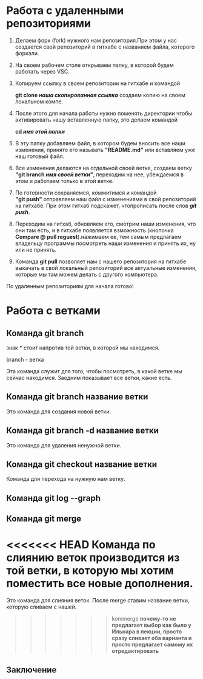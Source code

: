 # Работа с удаленными репозиториями

1. Делаем форк (fork) нужного нам репозитория.При этом у нас создается свой репозиторий в гитхабе с названием файла, которого форкали.
2. На своем рабочем столе открываем папку, в которой будем работать через VSC.
3. Копируем ссылку в своем репозитории на гитхабе и командой 

    **git clone   _наша скопированная ссылка_**
создаем копию на своем локальном компе.
4. После этого для начала работы нужно поменять директории чтобы активировать нашу вставленную папку, это делаем командой 

    **cd  _имя этой папки_** 
5. В эту папку добавляем файл, в котором будем вносить все наши изменения, принято его называть **"README.md"** или вставляем уже наш готовый файл.
6. Все изменения делаются на отдельной своей ветке, создаем ветку **"git branch _имя своей ветки_"**, переходим на нее, убеждаемся в этом и работаем только в этой ветке.
7. По готовности сохраняемся, коммитимся и командой     
**"git push"** отправляем наш файл с изменениями в свой репозиторий на гитхабе. При этом гитхаб подскажет, чтопрописать после слов **_git push_**.
8. Переходим на гитхаб, обновляем его, смотрим наши изменения, что они там есть, и в гитхабе появляется взможность (кнопочка **Compare @ pull reguest**).нажимаем ее, тем самым предлагаем владельцу программы посмотреть наши изменения и принять их, ну или не принять.
9. Команда **git pull** позволяет нам с нашего репозитория на гитхабе выкачать в свой локальный репозиторий все актуальные изменения, которые мы там можем делать с другого компьютера.

По удаленным репозиториям для начала готово!



# Работа с ветками

## Команда **git branch**

знак * стоит напротив той ветки, в которой мы находимся.

branch - ветка

Эта команда служит для того, чтобы посмотреть, в какой ветке мы сейчас находимся. Заодним показывает все ветки, какие есть.

## Команда **git branch название ветки**

Это команда для создания новой ветки. 

## Команда **git branch -d название ветки**

Это команда для удаления ненужной ветки.

## Команда **git checkout название ветки**

Команда для перехода на нужную нам ветку.

## Команда **git log --graph**

## Команда **git merge**

<<<<<<< HEAD
Команда по слиянию веток производится из той ветки, в которую мы хотим поместить все новые дополнения.
=======
Это команда для слияния веток. После merge ставим название ветки, которую сливаем с нашей. 
>>>>>>> kommerge
**почему-то не предлагает выбор как было у Ильнара в лекции, просто сразу сливает оба варианта и просто предлагает самому их отредактировать**

## Заключение
